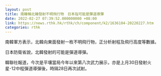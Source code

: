 ```yaml
---
layout: post
title: 南韓稱北韓發射不明飛行物　日本指可能是彈道導彈
date: 2022-02-27 07:39:52.000000000 +08:00
link: https://news.rthk.hk/rthk/ch/component/k2/1636104-20220227.htm
categories: rthk
---
```


南韓軍方表示，北韓向東面發射一枚不明飛行物，正分析射程及飛行高度等數據。

日本防衛省說，北韓發射的可能是彈道導彈。

韓聯社報道，今次是平壤當局今年以來第八次武力展示，亦是上月30日發射火星-12中程彈道導彈後，時隔28日再次試射。
